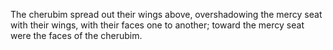 The cherubim spread out their wings above, overshadowing the mercy seat with their wings, with their faces one to another; toward the mercy seat were the faces of the cherubim.
